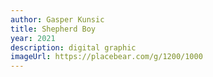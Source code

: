 ```yaml
---
author: Gasper Kunsic
title: Shepherd Boy
year: 2021
description: digital graphic
imageUrl: https://placebear.com/g/1200/1000
---
```

